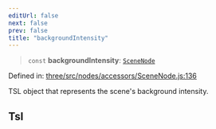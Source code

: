 ```yaml
---
editUrl: false
next: false
prev: false
title: "backgroundIntensity"
---
```


> `const` **backgroundIntensity**: [`SceneNode`](/reference/threewebgpu/classes/scenenode/)

Defined in: [three/src/nodes/accessors/SceneNode.js:136](https://github.com/DefinitelyMaybe/three-i18n/blob/fa57b79433d1c349ffb23a78727299c8d4190136/three/src/nodes/accessors/SceneNode.js#L136)

TSL object that represents the scene's background intensity.

## Tsl
